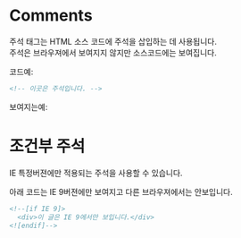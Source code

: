 # Comments
주석 태그는 HTML 소스 코드에 주석을 삽입하는 데 사용됩니다.  
주석은 브라우져에서 보여지지 않지만 소스코드에는 보여집니다.

코드예:
```html
<!-- 이곳은 주석입니다. -->
```

보여지는예:
<!-- 이곳은 주석입니다. -->


# 조건부 주석

IE 특정버젼에만 적용되는 주석을 사용할 수 있습니다.

아래 코드는 IE 9버젼에만 보여지고 다른 브라우져에서는 안보입니다.

```html
<!--[if IE 9]>
  <div>이 글은 IE 9에서만 보입니다.</div>
<![endif]-->
```


